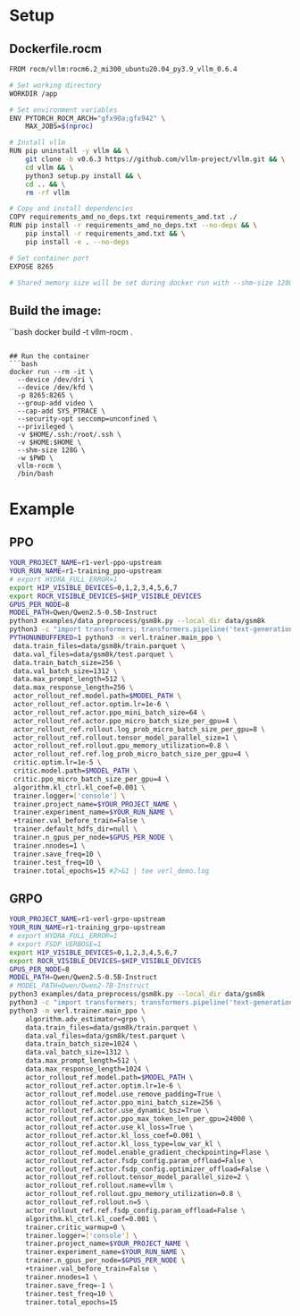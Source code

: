 # Setup 

## Dockerfile.rocm 
```bash
FROM rocm/vllm:rocm6.2_mi300_ubuntu20.04_py3.9_vllm_0.6.4

# Set working directory
WORKDIR /app

# Set environment variables
ENV PYTORCH_ROCM_ARCH="gfx90a;gfx942" \
    MAX_JOBS=$(nproc)

# Install vllm
RUN pip uninstall -y vllm && \
    git clone -b v0.6.3 https://github.com/vllm-project/vllm.git && \
    cd vllm && \
    python3 setup.py install && \
    cd .. && \
    rm -rf vllm

# Copy and install dependencies
COPY requirements_amd_no_deps.txt requirements_amd.txt ./
RUN pip install -r requirements_amd_no_deps.txt --no-deps && \
    pip install -r requirements_amd.txt && \
    pip install -e . --no-deps

# Set container port
EXPOSE 8265

# Shared memory size will be set during docker run with --shm-size 128G
```


## Build the image:
``bash
docker build -t vllm-rocm .
```

## Run the container
```bash
docker run --rm -it \
  --device /dev/dri \
  --device /dev/kfd \
  -p 8265:8265 \
  --group-add video \
  --cap-add SYS_PTRACE \
  --security-opt seccomp=unconfined \
  --privileged \
  -v $HOME/.ssh:/root/.ssh \
  -v $HOME:$HOME \
  --shm-size 128G \
  -w $PWD \
  vllm-rocm \
  /bin/bash
```


# Example

## PPO
```bash
YOUR_PROJECT_NAME=r1-verl-ppo-upstream
YOUR_RUN_NAME=r1-training_ppo-upstream 
# export HYDRA_FULL_ERROR=1
export HIP_VISIBLE_DEVICES=0,1,2,3,4,5,6,7
export ROCR_VISIBLE_DEVICES=$HIP_VISIBLE_DEVICES
GPUS_PER_NODE=8
MODEL_PATH=Qwen/Qwen2.5-0.5B-Instruct
python3 examples/data_preprocess/gsm8k.py --local_dir data/gsm8k
python3 -c "import transformers; transformers.pipeline('text-generation', model='$MODEL_PATH')"
PYTHONUNBUFFERED=1 python3 -m verl.trainer.main_ppo \
 data.train_files=data/gsm8k/train.parquet \
 data.val_files=data/gsm8k/test.parquet \
 data.train_batch_size=256 \
 data.val_batch_size=1312 \
 data.max_prompt_length=512 \
 data.max_response_length=256 \
 actor_rollout_ref.model.path=$MODEL_PATH \
 actor_rollout_ref.actor.optim.lr=1e-6 \
 actor_rollout_ref.actor.ppo_mini_batch_size=64 \
 actor_rollout_ref.actor.ppo_micro_batch_size_per_gpu=4 \
 actor_rollout_ref.rollout.log_prob_micro_batch_size_per_gpu=8 \
 actor_rollout_ref.rollout.tensor_model_parallel_size=1 \
 actor_rollout_ref.rollout.gpu_memory_utilization=0.8 \
 actor_rollout_ref.ref.log_prob_micro_batch_size_per_gpu=4 \
 critic.optim.lr=1e-5 \
 critic.model.path=$MODEL_PATH \
 critic.ppo_micro_batch_size_per_gpu=4 \
 algorithm.kl_ctrl.kl_coef=0.001 \
 trainer.logger=['console'] \
 trainer.project_name=$YOUR_PROJECT_NAME \
 trainer.experiment_name=$YOUR_RUN_NAME \
 +trainer.val_before_train=False \
 trainer.default_hdfs_dir=null \
 trainer.n_gpus_per_node=$GPUS_PER_NODE \
 trainer.nnodes=1 \
 trainer.save_freq=10 \
 trainer.test_freq=10 \
 trainer.total_epochs=15 #2>&1 | tee verl_demo.log
```


## GRPO
```bash
YOUR_PROJECT_NAME=r1-verl-grpo-upstream
YOUR_RUN_NAME=r1-training_grpo-upstream
# export HYDRA_FULL_ERROR=1
# export FSDP_VERBOSE=1 
export HIP_VISIBLE_DEVICES=0,1,2,3,4,5,6,7
export ROCR_VISIBLE_DEVICES=$HIP_VISIBLE_DEVICES
GPUS_PER_NODE=8
MODEL_PATH=Qwen/Qwen2.5-0.5B-Instruct
# MODEL_PATH=Qwen/Qwen2-7B-Instruct
python3 examples/data_preprocess/gsm8k.py --local_dir data/gsm8k
python3 -c "import transformers; transformers.pipeline('text-generation', model='$MODEL_PATH')"
python3 -m verl.trainer.main_ppo \
    algorithm.adv_estimator=grpo \
    data.train_files=data/gsm8k/train.parquet \
    data.val_files=data/gsm8k/test.parquet \
    data.train_batch_size=1024 \
    data.val_batch_size=1312 \
    data.max_prompt_length=512 \
    data.max_response_length=1024 \
    actor_rollout_ref.model.path=$MODEL_PATH \
    actor_rollout_ref.actor.optim.lr=1e-6 \
    actor_rollout_ref.model.use_remove_padding=True \
    actor_rollout_ref.actor.ppo_mini_batch_size=256 \
    actor_rollout_ref.actor.use_dynamic_bsz=True \
    actor_rollout_ref.actor.ppo_max_token_len_per_gpu=24000 \
    actor_rollout_ref.actor.use_kl_loss=True \
    actor_rollout_ref.actor.kl_loss_coef=0.001 \
    actor_rollout_ref.actor.kl_loss_type=low_var_kl \
    actor_rollout_ref.model.enable_gradient_checkpointing=Flase \
    actor_rollout_ref.actor.fsdp_config.param_offload=False \
    actor_rollout_ref.actor.fsdp_config.optimizer_offload=False \
    actor_rollout_ref.rollout.tensor_model_parallel_size=2 \
    actor_rollout_ref.rollout.name=vllm \
    actor_rollout_ref.rollout.gpu_memory_utilization=0.8 \
    actor_rollout_ref.rollout.n=5 \
    actor_rollout_ref.ref.fsdp_config.param_offload=False \
    algorithm.kl_ctrl.kl_coef=0.001 \
    trainer.critic_warmup=0 \
    trainer.logger=['console'] \
    trainer.project_name=$YOUR_PROJECT_NAME \
    trainer.experiment_name=$YOUR_RUN_NAME \
    trainer.n_gpus_per_node=$GPUS_PER_NODE \
    +trainer.val_before_train=False \
    trainer.nnodes=1 \
    trainer.save_freq=-1 \
    trainer.test_freq=10 \
    trainer.total_epochs=15
```